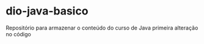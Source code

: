 # dio-java-basico
Repositório para armazenar o conteúdo do curso de Java
primeira alteração no código
